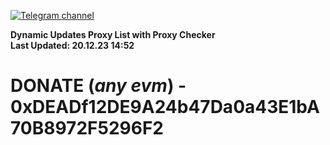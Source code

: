 [![Telegram channel](https://img.shields.io/endpoint?url=https://runkit.io/damiankrawczyk/telegram-badge/branches/master?url=https://t.me/n4z4v0d)](https://t.me/n4z4v0d) 

**Dynamic Updates Proxy List with Proxy Checker**  
**Last Updated: 20.12.23 14:52**

# DONATE (_any evm_) - 0xDEADf12DE9A24b47Da0a43E1bA70B8972F5296F2
